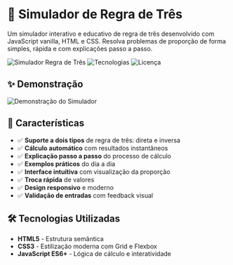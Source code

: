 # 📐 Simulador de Regra de Três

Um simulador interativo e educativo de regra de três desenvolvido com JavaScript vanilla, HTML e CSS. Resolva problemas de proporção de forma simples, rápida e com explicações passo a passo.

![Simulador Regra de Três](https://img.shields.io/badge/Status-Funcionando-green)
![Tecnologias](https://img.shields.io/badge/Tecnologias-JS%2FHTML%2FCSS-blue)
![Licença](https://img.shields.io/badge/Licença-MIT-green)

## ✨ Demonstração

![Demonstração do Simulador](https://via.placeholder.com/800x400/667eea/ffffff?text=Simulador+Regra+de+Três)

## 🚀 Características

- ✅ **Suporte a dois tipos** de regra de três: direta e inversa
- ✅ **Cálculo automático** com resultados instantâneos
- ✅ **Explicação passo a passo** do processo de cálculo
- ✅ **Exemplos práticos** do dia a dia
- ✅ **Interface intuitiva** com visualização da proporção
- ✅ **Troca rápida** de valores
- ✅ **Design responsivo** e moderno
- ✅ **Validação de entradas** com feedback visual

## 🛠️ Tecnologias Utilizadas

- **HTML5** - Estrutura semântica
- **CSS3** - Estilização moderna com Grid e Flexbox
- **JavaScript ES6+** - Lógica de cálculo e interatividade
